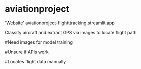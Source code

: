 # aviationproject
'[Website](https://aviationproject-flightttracking.streamlit.app)'
aviationproject-flightttracking.streamlit.app

Classify aircraft and extract GPS via images to locate flight path

#Need images for model training


#Unsure if APIs work


#Locates flight data manually
